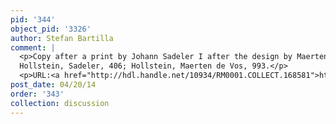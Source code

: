 ```yaml
---
pid: '344'
object_pid: '3326'
author: Stefan Bartilla
comment: |
  <p>Copy after a print by Johann Sadeler I after the design by Maerten de Vos from the series Solitudo Sive Vitae Patrum Eremicolarum. 1583-1588.<br />
  Hollstein, Sadeler, 406; Hollstein, Maerten de Vos, 993.</p>
  <p>URL:<a href="http://hdl.handle.net/10934/RM0001.COLLECT.168581">http://hdl.handle.net/10934/RM0001.COLLECT.168581</a></p>
post_date: 04/20/14
order: '343'
collection: discussion
---
```

